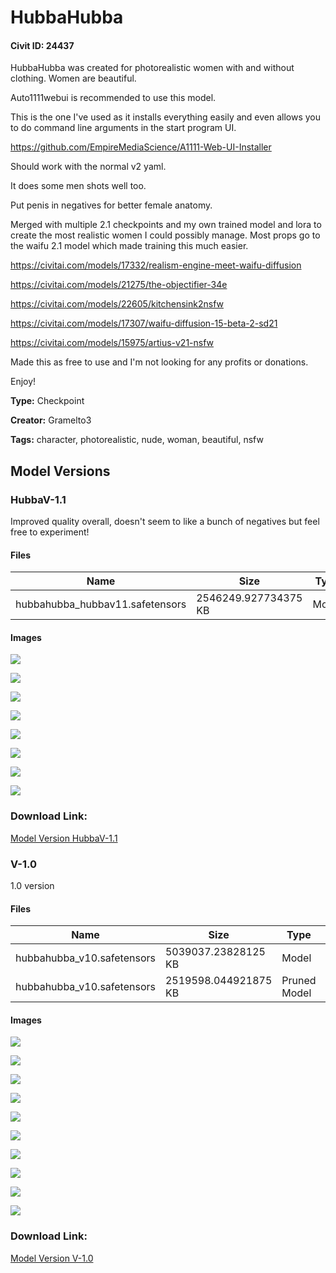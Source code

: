 # HubbaHubba

#### Civit ID: 24437

<p>HubbaHubba was created for photorealistic women with and without clothing. Women are beautiful.</p><p>Auto1111webui is recommended to use this model.</p><p>This is the one I've used as it installs everything easily and even allows you to do command line arguments in the start program UI.</p><p><a target="_blank" rel="ugc" href="https://github.com/EmpireMediaScience/A1111-Web-UI-Installer">https://github.com/EmpireMediaScience/A1111-Web-UI-Installer</a></p><p>Should work with the normal v2 yaml.</p><p>It does some men shots well too.</p><p>Put penis in negatives for better female anatomy.</p><p></p><p>Merged with multiple 2.1 checkpoints and my own trained model and lora to create the most realistic women I could possibly manage. Most props go to the waifu 2.1 model which made training this much easier.</p><p></p><p><a target="_blank" rel="ugc" href="https://civitai.com/models/17332/realism-engine-meet-waifu-diffusion">https://civitai.com/models/17332/realism-engine-meet-waifu-diffusion</a></p><p><a target="_blank" rel="ugc" href="https://civitai.com/models/21275/the-objectifier-34e">https://civitai.com/models/21275/the-objectifier-34e</a></p><p><a target="_blank" rel="ugc" href="https://civitai.com/models/22605/kitchensink2nsfw">https://civitai.com/models/22605/kitchensink2nsfw</a></p><p><a target="_blank" rel="ugc" href="https://civitai.com/models/17307/waifu-diffusion-15-beta-2-sd21">https://civitai.com/models/17307/waifu-diffusion-15-beta-2-sd21</a></p><p><a target="_blank" rel="ugc" href="https://civitai.com/models/15975/artius-v21-nsfw">https://civitai.com/models/15975/artius-v21-nsfw</a></p><p></p><p>Made this as free to use and I'm not looking for any profits or donations.</p><p></p><p>Enjoy!</p><p></p><p></p>

**Type:** Checkpoint

**Creator:** Gramelto3

**Tags:** character, photorealistic, nude, woman, beautiful, nsfw

## Model Versions

### HubbaV-1.1

<p>Improved quality overall, doesn't seem to like a bunch of negatives but feel free to experiment!</p>

#### Files

| Name | Size | Type | Format | Download Url | AutoV1 | AutoV2 | SHA256 | CRC32 | BLAKE3 |
| --- | --- | --- | --- | --- | --- | --- | --- | --- | --- |
| hubbahubba_hubbav11.safetensors | 2546249.927734375 KB | Model | SafeTensor | https://civitai.com/api/download/models/38785 | 5A449F70 | D4D556F218 | D4D556F2181E7076EC309C7A8172A20AEABF899452C93F8A964C75B974FFD3B4 | AA2B557A | F5B1802FD74CB7BB394E723D38CFAD5B62E7E7383FD53FE01BAC84AAFA770570 |

#### Images

<p><img src="https://image.civitai.com/xG1nkqKTMzGDvpLrqFT7WA/f8d5261a-d58a-4f08-2d38-1ef64cb9cd00/width=450/429787.jpeg" /></p>

<p><img src="https://image.civitai.com/xG1nkqKTMzGDvpLrqFT7WA/596875ee-1bd2-451e-401f-e346dc045300/width=450/429828.jpeg" /></p>

<p><img src="https://image.civitai.com/xG1nkqKTMzGDvpLrqFT7WA/dd8b4ef1-cae1-436e-6d39-ed6a3b00f600/width=450/435998.jpeg" /></p>

<p><img src="https://image.civitai.com/xG1nkqKTMzGDvpLrqFT7WA/ebc13fee-c280-4d3e-23cf-1fe4cb427f00/width=450/429789.jpeg" /></p>

<p><img src="https://image.civitai.com/xG1nkqKTMzGDvpLrqFT7WA/23ab0eda-f987-419a-c36a-afe3f57b9b00/width=450/429791.jpeg" /></p>

<p><img src="https://image.civitai.com/xG1nkqKTMzGDvpLrqFT7WA/7dd0016a-2892-40fa-a4e3-c601cdce2500/width=450/429852.jpeg" /></p>

<p><img src="https://image.civitai.com/xG1nkqKTMzGDvpLrqFT7WA/afa00643-15fe-4166-54fd-24700c6eb200/width=450/429909.jpeg" /></p>

<p><img src="https://image.civitai.com/xG1nkqKTMzGDvpLrqFT7WA/2852a1d8-f81f-4e58-a8b1-11607a6e0300/width=450/429933.jpeg" /></p>

### Download Link:

[Model Version HubbaV-1.1](https://civitai.com/api/download/models/38785)

### V-1.0

<p>1.0 version</p>

#### Files

| Name | Size | Type | Format | Download Url | AutoV1 | AutoV2 | SHA256 | CRC32 | BLAKE3 |
| --- | --- | --- | --- | --- | --- | --- | --- | --- | --- |
| hubbahubba_v10.safetensors | 5039037.23828125 KB | Model | SafeTensor | https://civitai.com/api/download/models/29221 | 4B770B0E | 27E0C1B309 | 27E0C1B309649993A78D6374094AC280FAC043A4175C7B2EAFF2AA75B55B23F0 | E06F1A4D | 2F75A4E5DDD04BB518AEE050E811511526D292C94624C9D1F3AF1D95D9435C08 |
| hubbahubba_v10.safetensors | 2519598.044921875 KB | Pruned Model | SafeTensor | https://civitai.com/api/download/models/29221?type=Pruned%20Model&format=SafeTensor&size=pruned&fp=fp16 | 79C37928 | 7ED9BADEAD | 7ED9BADEAD2EEB71715AEBEFDBE9A33CE837AF6049D4E2F00F0547AE6FA1FAA2 | 63266311 | 15E35BF5FDEAE3FC46C2813ABA9DCC236FBF8601C8184D4F39EC009A50E1F5AB |

#### Images

<p><img src="https://image.civitai.com/xG1nkqKTMzGDvpLrqFT7WA/03ebc4f0-fcbf-43fc-b4b0-d82d01449b00/width=450/330167.jpeg" /></p>

<p><img src="https://image.civitai.com/xG1nkqKTMzGDvpLrqFT7WA/303ea19f-d7ff-4bd1-cb24-10b38b55be00/width=450/331017.jpeg" /></p>

<p><img src="https://image.civitai.com/xG1nkqKTMzGDvpLrqFT7WA/9717923d-f0e1-4f1f-0f60-dba2490deb00/width=450/330177.jpeg" /></p>

<p><img src="https://image.civitai.com/xG1nkqKTMzGDvpLrqFT7WA/48694771-caf1-480b-dae8-b49d324a5c00/width=450/330174.jpeg" /></p>

<p><img src="https://image.civitai.com/xG1nkqKTMzGDvpLrqFT7WA/a60d3519-6353-4953-a1a7-f15330c12100/width=450/330176.jpeg" /></p>

<p><img src="https://image.civitai.com/xG1nkqKTMzGDvpLrqFT7WA/1e8a6b90-41cb-4a34-4651-44ed47144900/width=450/330179.jpeg" /></p>

<p><img src="https://image.civitai.com/xG1nkqKTMzGDvpLrqFT7WA/29ede827-dbc5-4f1c-c903-741dda26bc00/width=450/330178.jpeg" /></p>

<p><img src="https://image.civitai.com/xG1nkqKTMzGDvpLrqFT7WA/76714750-0ee2-414c-c007-a25bc9946e00/width=450/331016.jpeg" /></p>

<p><img src="https://image.civitai.com/xG1nkqKTMzGDvpLrqFT7WA/98b90622-8075-47c3-d24a-69be07fa9900/width=450/330173.jpeg" /></p>

<p><img src="https://image.civitai.com/xG1nkqKTMzGDvpLrqFT7WA/59103aaf-f357-4ac5-0d52-2f386c41b800/width=450/330172.jpeg" /></p>

### Download Link:

[Model Version V-1.0](https://civitai.com/api/download/models/29221)

